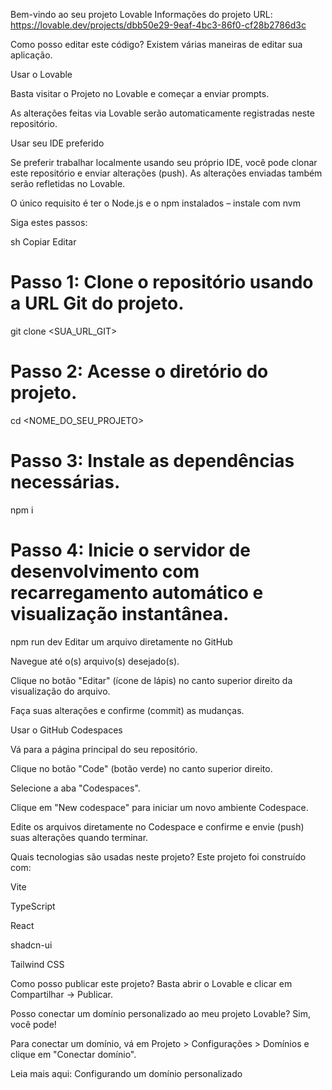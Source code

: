 Bem-vindo ao seu projeto Lovable
Informações do projeto
URL: https://lovable.dev/projects/dbb50e29-9eaf-4bc3-86f0-cf28b2786d3c

Como posso editar este código?
Existem várias maneiras de editar sua aplicação.

Usar o Lovable

Basta visitar o Projeto no Lovable e começar a enviar prompts.

As alterações feitas via Lovable serão automaticamente registradas neste repositório.

Usar seu IDE preferido

Se preferir trabalhar localmente usando seu próprio IDE, você pode clonar este repositório e enviar alterações (push). As alterações enviadas também serão refletidas no Lovable.

O único requisito é ter o Node.js e o npm instalados – instale com nvm

Siga estes passos:

sh
Copiar
Editar
# Passo 1: Clone o repositório usando a URL Git do projeto.
git clone <SUA_URL_GIT>

# Passo 2: Acesse o diretório do projeto.
cd <NOME_DO_SEU_PROJETO>

# Passo 3: Instale as dependências necessárias.
npm i

# Passo 4: Inicie o servidor de desenvolvimento com recarregamento automático e visualização instantânea.
npm run dev
Editar um arquivo diretamente no GitHub

Navegue até o(s) arquivo(s) desejado(s).

Clique no botão "Editar" (ícone de lápis) no canto superior direito da visualização do arquivo.

Faça suas alterações e confirme (commit) as mudanças.

Usar o GitHub Codespaces

Vá para a página principal do seu repositório.

Clique no botão "Code" (botão verde) no canto superior direito.

Selecione a aba "Codespaces".

Clique em "New codespace" para iniciar um novo ambiente Codespace.

Edite os arquivos diretamente no Codespace e confirme e envie (push) suas alterações quando terminar.

Quais tecnologias são usadas neste projeto?
Este projeto foi construído com:

Vite

TypeScript

React

shadcn-ui

Tailwind CSS

Como posso publicar este projeto?
Basta abrir o Lovable e clicar em Compartilhar -> Publicar.

Posso conectar um domínio personalizado ao meu projeto Lovable?
Sim, você pode!

Para conectar um domínio, vá em Projeto > Configurações > Domínios e clique em "Conectar domínio".

Leia mais aqui: Configurando um domínio personalizado

